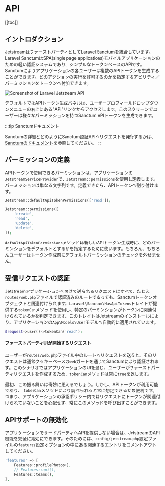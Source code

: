 # API

[[toc]]

## イントロダクション

Jetstreamはファーストパーティとして[Laravel Sanctum](https://laravel.com/docs/sanctum)を統合しています。Laravel SanctumはSPA(single page applications)モバイルアプリケーションのための軽い認証システムであり、シンプルなトークンベースのAPIです。Sanctumによりアプリケーションの各ユーザーは複数のAPIトークンを生成することができます。どのアクションの実行を許可するのかを指定するアビリティ／パーミッションをトークンへ付加できます。

![Screenshot of Laravel Jetstream API](./../../assets/img/api.png)

デフォルトではAPIトークン生成パネルは、ユーザープロフィールドロップダウンメニューの右上にある"API"リンクからアクセスします。このスクリーンでユーザーは様々なパーミッションを持つSanctum APIトークンを生成できます。

:::tip Sanctumドキュメント

Sanctumの詳細とどのようにSanctum認証APIへリクエストを発行するかは、[Sanctumのドキュメント](https://laravel.com/docs/sanctum)を参照してください。
:::

## パーミッションの定義

APIトークンで使用できるパーミッションは、アプリケーションの`JetstreamServiceProvider`で、`Jetstream::permissions`を使用し定義します。パーミッションは単なる文字列です。定義できたら、APIトークンへ割り付けます。

```php
Jetstream::defaultApiTokenPermissions(['read']);

Jetstream::permissions([
    'create',
    'read',
    'update',
    'delete',
]);
```

`defaultApiTokenPermissions`メソッドは新しいAPIトークン生成時に、どのパーミンションをデフォルトとするかを指定するために使います。もちろん、もちろんユーザーはトークン作成前にデフォルトパーミッションのチェックを外せません。

## 受信リクエストの認証

Jetstreamアプリケーションへ向けて送られるリクエストはすべて、たとえ`routes/web.php`ファイルで認証済みのルートであっても、Sanctumトークンオブジェクトと関連付けられます。`Laravel\Sanctum\HasApiTokens`トレイトが提供する`tokenCan`メソッドを使用し、特定のパーミンションがトークンに関連付けられているかを判定できます。このトレイトはJetstreamのインストールにより、アプリケーションの`App\Models\User`モデルへ自動的に適用されています。

```php
$request->user()->tokenCan('read');
```

#### ファーストパーティUIが開始するリクエスト

ユーザーが`routes/web.php`ファイル中のルートへリクエストを送ると、そのリクエストは通常クッキーベースの`web`ガートを通じてSanctumにより認証されます。このシナリオではアプリケーションのUIを通じ、ユーザーがファーストパーティリクエストを作成するため、`tokenCan`メソッドは常に`true`を返します。

最初、この振る舞いは奇妙に思えるでしょう。しかし、APIトークンが利用可能であり、 `tokenCan`メソッドにより調べられると常に想定できるため便利です。つまり、アプリケーションの承認ポリシー内ではリクエストにトークンが関連付けられていないことを心配せず、常にこのメソッドを呼び出すことができます。

## APIサポートの無効化

アプリケーションでサードパーティへAPIを提供しない場合は、JetstreamのAPI機能を完全に無効にできます。そのためには、`config/jetstream.php`設定ファイルの`features`設定オプションの中にある関連するエントリをコメントアウトしてください。

```php
'features' => [
    Features::profilePhotos(),
    // Features::api(),
    Features::teams(),
],
```
